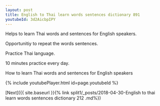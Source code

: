 ```yaml
---
layout: post
title: English to Thai learn words sentences dictionary 891 
youtubeId: 3d2AicbpIPY
---
```

 
 
Helps to learn Thai words and sentences for English speakers.

Opportunitiy to repeat the words sentences. 

Practice Thai language. 
 
10 minutes practice every day. 
 
How to learn Thai words and sentences for English speakers 
 
{% include youtubePlayer.html id=page.youtubeId %}
 
 
[Next]({{ site.baseurl }}{% link  split1/_posts/2018-04-30-English to thai learn words sentences dictionary 212 .md%})
 
